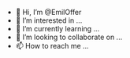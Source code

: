 - 👋 Hi, I’m @EmilOffer
- 👀 I’m interested in ...
- 🌱 I’m currently learning ...
- 💞️ I’m looking to collaborate on ...
- 📫 How to reach me ...

<!---
EmilOffer/EmilOffer is a ✨ special ✨ repository because its `README.md` (this file) appears on your GitHub profile.
You can click the Preview link to take a look at your changes.
--->
